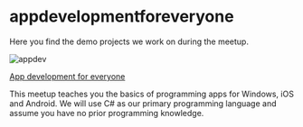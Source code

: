 # appdevelopmentforeveryone

Here you find the demo projects we work on during the meetup.

![appdev](http://loekvandenouweland.com/assets/appdev/appdev2.png)

[App development for everyone](http://loekvandenouweland.com/appdevelopmentforeveryone.html)

This meetup teaches you the basics of programming apps for Windows, iOS and Android. We will use C# as our primary programming language and assume you have no prior programming knowledge.
